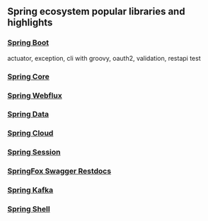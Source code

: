## Spring ecosystem popular libraries and highlights
### [Spring Boot](https://github.com/thuhuongtran/bi-spring-eco/tree/master/boot)
actuator, exception, cli with groovy, oauth2, validation, restapi test
### [Spring Core](https://github.com/thuhuongtran/bi-spring-eco/tree/master/core)
### [Spring Webflux](https://github.com/thuhuongtran/bi-spring-eco/tree/master/webflux)
### [Spring Data](https://github.com/thuhuongtran/bi-spring-eco/tree/master/data)
### [Spring Cloud](https://github.com/thuhuongtran/bi-spring-eco/tree/master/cloud)
### [Spring Session](https://github.com/thuhuongtran/bi-spring-eco/tree/master/session)
### [SpringFox Swagger Restdocs](https://github.com/thuhuongtran/bi-spring-eco/tree/master/springfox-swagger)
### [Spring Kafka](https://github.com/thuhuongtran/bi-spring-eco/tree/master/kafka)
### [Spring Shell](https://github.com/thuhuongtran/bi-spring-eco/tree/master/shell)